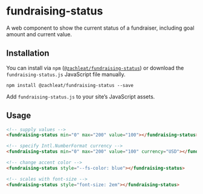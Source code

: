 # fundraising-status

A web component to show the current status of a fundraiser, including goal amount and current value.

## Installation

You can install via `npm` ([`@zachleat/fundraising-status`](https://www.npmjs.com/package/@zachleat/fundraising-status)) or download the `fundraising-status.js` JavaScript file manually.

```shell
npm install @zachleat/fundraising-status --save
```

Add `fundraising-status.js` to your site’s JavaScript assets.

## Usage

```html
<!-- supply values -->
<fundraising-status min="0" max="200" value="100"></fundraising-status>

<!-- specify Intl.NumberFormat currency -->
<fundraising-status min="0" max="200" value="100" currency="USD"></fundraising-status>

<!-- change accent color -->
<fundraising-status style="--fs-color: blue"></fundraising-status>

<!-- scales with font-size -->
<fundraising-status style="font-size: 2em"></fundraising-status>
```